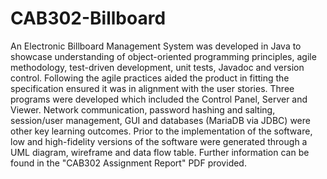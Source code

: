 # CAB302-Billboard
An Electronic Billboard Management System was developed in Java to showcase understanding of object-oriented programming principles, agile methodology, test-driven development, unit tests, Javadoc and version control. Following the agile practices aided the product in fitting the specification ensured it was in alignment with the user stories. Three programs were developed which included the Control Panel, Server and Viewer. Network communication, password hashing and salting, session/user management, GUI and databases (MariaDB via JDBC) were other key learning outcomes. Prior to the implementation of the software, low and high-fidelity versions of the software were generated through a UML diagram, wireframe and data flow table. Further information can be found in the "CAB302 Assignment Report" PDF provided.

